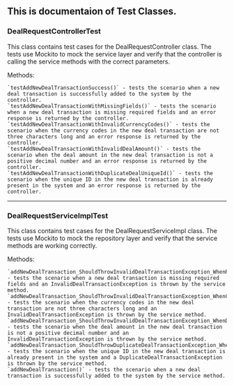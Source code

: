 ## This is documentaion of Test Classes. 

### DealRequestControllerTest

This class contains test cases for the DealRequestController class. The tests use Mockito to mock the service layer and verify that the controller is calling the service methods with the correct parameters.

Methods:

    `testAddNewDealTransactionSuccess()` - tests the scenario when a new deal transaction is successfully added to the system by the controller.
    `testAddNewDealTransactionWithMissingFields()` - tests the scenario when a new deal transaction is missing required fields and an error response is returned by the controller.
    `testAddNewDealTransactionWithInvalidCurrencyCodes()` - tests the scenario when the currency codes in the new deal transaction are not three characters long and an error response is returned by the controller.
    `testAddNewDealTransactionWithInvalidDealAmount()` - tests the scenario when the deal amount in the new deal transaction is not a positive decimal number and an error response is returned by the controller.
    `testAddNewDealTransactionWithDuplicateDealUniqueId()` - tests the scenario when the unique ID in the new deal transaction is already present in the system and an error response is returned by the controller.
    
    
 ---
### DealRequestServiceImplTest
This class contains test cases for the DealRequestServiceImpl class. The tests use Mockito to mock the repository layer and verify that the service methods are working correctly.

Methods:

    `addNewDealTransaction_ShouldThrowInvalidDealTransactionException_WhenRequiredFieldsAreMissing()` - tests the scenario when a new deal transaction is missing required fields and an InvalidDealTransactionException is thrown by the service method.
    `addNewDealTransaction_ShouldThrowInvalidDealTransactionException_WhenCurrencyCodesAreNotThreeCharactersLong()` - tests the scenario when the currency codes in the new deal transaction are not three characters long and an InvalidDealTransactionException is thrown by the service method.
    `addNewDealTransaction_ShouldThrowInvalidDealTransactionException_WhenDealAmountIsNotAPositiveDecimalNumber()` - tests the scenario when the deal amount in the new deal transaction is not a positive decimal number and an InvalidDealTransactionException is thrown by the service method.
    `addNewDealTransaction_ShouldThrowDuplicateDealTransactionException_WhenDealUniqueIdAlreadyExists()` - tests the scenario when the unique ID in the new deal transaction is already present in the system and a DuplicateDealTransactionException is thrown by the service method.
    `addNewDealTransaction()` - tests the scenario when a new deal transaction is successfully added to the system by the service method.
